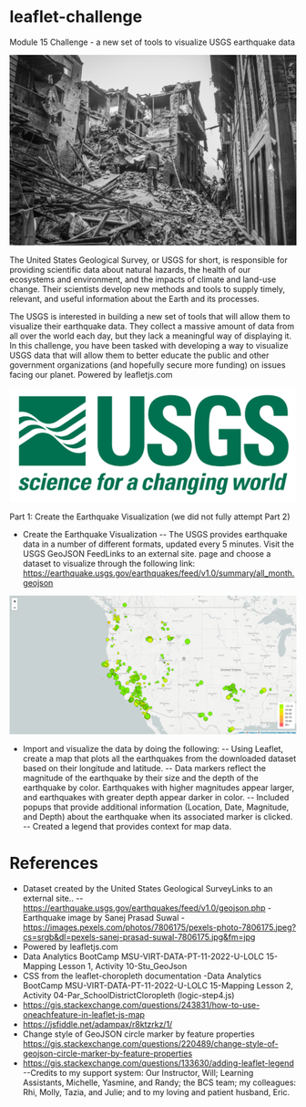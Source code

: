 # leaflet-challenge
Module 15 Challenge - a new set of tools to visualize USGS earthquake data

![Earthquake Image](https://github.com/mugsiemx/leaflet-challenge/blob/main/Leaflet-Part-1/Images/pexels-sanej-prasad-suwal-7806175.jpg)

The United States Geological Survey, or USGS for short, is responsible for providing scientific data about natural hazards, the health of our ecosystems and environment, and the impacts of climate and land-use change. Their scientists develop new methods and tools to supply timely, relevant, and useful information about the Earth and its processes.

The USGS is interested in building a new set of tools that will allow them to visualize their earthquake data. They collect a massive amount of data from all over the world each day, but they lack a meaningful way of displaying it. In this challenge, you have been tasked with developing a way to visualize USGS data that will allow them to better educate the public and other government organizations (and hopefully secure more funding) on issues facing our planet.
Powered by leafletjs.com

![USGS Logo](https://github.com/mugsiemx/leaflet-challenge/blob/main/Leaflet-Part-1/Images/1-Logo.png)

Part 1: Create the Earthquake Visualization (we did not fully attempt Part 2)
- Create the Earthquake Visualization
-- The USGS provides earthquake data in a number of different formats, updated every 5 minutes. Visit the USGS GeoJSON FeedLinks to an external site. page and choose a dataset to visualize through the following link: https://earthquake.usgs.gov/earthquakes/feed/v1.0/summary/all_month.geojson

![Requested Map Visual](https://github.com/mugsiemx/leaflet-challenge/blob/main/Leaflet-Part-1/Images/2-BasicMap.png)

- Import and visualize the data by doing the following:
-- Using Leaflet, create a map that plots all the earthquakes from the downloaded dataset based on their longitude and latitude.
-- Data markers reflect the magnitude of the earthquake by their size and the depth of the earthquake by color. Earthquakes with higher magnitudes appear larger, and earthquakes with greater depth appear darker in color.
-- Included popups that provide additional information (Location, Date, Magnitude, and Depth) about the earthquake when its associated marker is clicked. 
-- Created a legend that provides context for map data.


# References
- Dataset created by the United States Geological SurveyLinks to an external site..
-- https://earthquake.usgs.gov/earthquakes/feed/v1.0/geojson.php
 -Earthquake image by Sanej Prasad Suwal - https://images.pexels.com/photos/7806175/pexels-photo-7806175.jpeg?cs=srgb&dl=pexels-sanej-prasad-suwal-7806175.jpg&fm=jpg
- Powered by leafletjs.com
- Data Analytics BootCamp MSU-VIRT-DATA-PT-11-2022-U-LOLC 15-Mapping Lesson 1, Activity 10-Stu_GeoJson
- CSS from the leaflet-choropleth documentation -Data Analytics BootCamp MSU-VIRT-DATA-PT-11-2022-U-LOLC 15-Mapping Lesson 2, Activity 04-Par_SchoolDistrictCloropleth (logic-step4.js)
- https://gis.stackexchange.com/questions/243831/how-to-use-oneachfeature-in-leaflet-js-map
- https://jsfiddle.net/adampax/r8ktzrkz/1/
- Change style of GeoJSON circle marker by feature properties https://gis.stackexchange.com/questions/220489/change-style-of-geojson-circle-marker-by-feature-properties
- https://gis.stackexchange.com/questions/133630/adding-leaflet-legend
--Credits to my support system: Our Instructor, Will; Learning Assistants, Michelle, Yasmine, and Randy; the BCS team; my colleagues: Rhi, Molly, Tazia, and Julie; and to my loving and patient husband, Eric.
